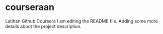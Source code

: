 # courseraan
Latihan Github Coursera
I am editing the README file. Adding some more details about the project description.

